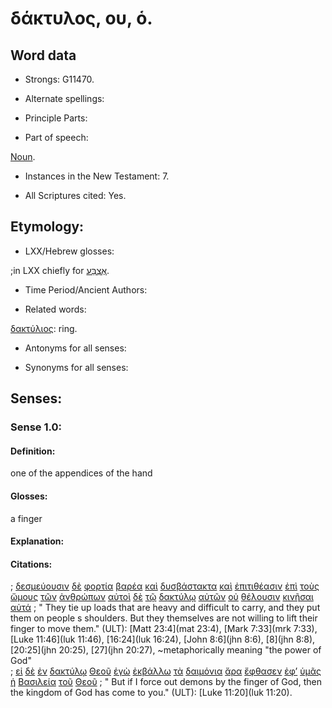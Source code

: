 # δάκτυλος, ου, ὁ.

<!-- Status: S2=NeedsFinalCheck -->
<!-- Lexica used for edits: BDAG LN CVB  -->

## Word data

* Strongs: G11470.


* Alternate spellings:

* Principle Parts: 

* Part of speech: 

[Noun](http://ugg.readthedocs.io/en/latest/noun.html). 

* Instances in the New Testament: 7.

* All Scriptures cited: Yes.

## Etymology: 


* LXX/Hebrew glosses: 

;in LXX chiefly for [אֶצְבַּע](//en-uhal/H0676).

* Time Period/Ancient Authors: 

* Related words: 

[δακτύλιος](../G11460/01.md): ring.

* Antonyms for all senses:

* Synonyms for all senses: 


## Senses:


### Sense  1.0: 

#### Definition: 

one of the appendices of the hand

#### Glosses: 

a finger

#### Explanation: 

#### Citations: 

; [δεσμεύουσιν](../G11950/01.md) [δὲ](../G11610/01.md) [φορτία](../G54130/01.md) [βαρέα](../G09260/01.md) [καὶ](../G25320/01.md) [δυσβάστακτα](../G14190/01.md) [καὶ](../G25320/01.md) [ἐπιτιθέασιν](../G20070/01.md) [ἐπὶ](../G19090/01.md) [τοὺς](../G35880/01.md) [ὤμους](../G56060/01.md) [τῶν](../G35880/01.md) [ἀνθρώπων](../G04440/01.md) [αὐτοὶ](../G08460/01.md) [δὲ](../G11610/01.md) [τῷ](../G35880/01.md) [δακτύλῳ](../G11470/01.md) [αὐτῶν](../G08460/01.md) [οὐ](../G37560/01.md) [θέλουσιν](../G23090/01.md) [κινῆσαι](../G27950/01.md) [αὐτά](../G08460/01.md)
; " They tie up loads that are heavy and difficult to carry, and they put them on people s shoulders. But they themselves are not willing to lift their finger to move them." (ULT): 
[Matt 23:4](mat 23:4), [Mark 7:33](mrk 7:33), [Luke 11:46](luk 11:46), [16:24](luk 16:24), [John 8:6](jhn 8:6), [8](jhn 8:8), [20:25](jhn 20:25), [27](jhn 20:27), 
~metaphorically meaning "the power of God"  
; [εἰ](../G14870/01.md) [δὲ](../G11610/01.md) [ἐν](../G17220/01.md) [δακτύλῳ](../G11470/01.md) [Θεοῦ](../G23160/01.md) [ἐγὼ](../G14730/01.md) [ἐκβάλλω](../G15440/01.md) [τὰ](../G35880/01.md) [δαιμόνια](../G11400/01.md) [ἄρα](../G06860/01.md) [ἔφθασεν](../G53480/01.md) [ἐφ’](../G19090/01.md) [ὑμᾶς](../G47710/01.md) [ἡ](../G35880/01.md) [Βασιλεία](../G09320/01.md) [τοῦ](../G35880/01.md) [Θεοῦ](../G23160/01.md)
; " But if I force out demons by the finger of God, then the kingdom of God has come to you." (ULT): 
[Luke 11:20](luk 11:20).
